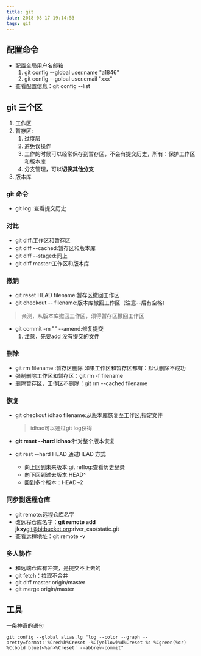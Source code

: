```yaml
---
title: git
date: 2018-08-17 19:14:53
tags: git
---
```


## 配置命令
*  配置全局用户名邮箱
    1. git config --global user.name "a1846"
    2. git config --golbal user.email  "xxx"
* 查看配置信息：git config --list


<!--more-->


## git 三个区
1. 工作区
2. 暂存区:
    1. 过度层
    2. 避免误操作
    3. 工作的时候可以经常保存到暂存区，不会有提交历史，所有：保护工作区和版本库
    4. 分支管理，可以**切换其他分支**
3. 版本库
###  git 命令
* git log :查看提交历史
###  对比
* git diff:工作区和暂存区
* git diff --cached:暂存区和版本库
* git diff --staged:同上
* git diff master:工作区和版本库
###  撤销
* git  reset HEAD filename:暂存区撤回工作区
* git checkout -- filename:版本库撤回工作区（注意--后有空格）
>亲测，从版本库撤回工作区，须得暂存区撤回工作区

* git commit -m "" --amend:修复提交
    1. 注意，先要add 没有提交的文件
###  删除
* git rm filename :暂存区删除
如果工作区和暂存区都有：默认删除不成功    
* 强制删除工作区和暂存区：git rm -f filename
* 删除暂存区，工作区不删除：git rm --cached filename
###  恢复
* git checkout  idhao filename:从版本库恢复至工作区,指定文件
    >  idhao可以通过git log获得
        
* **git reset --hard idhao**:针对整个版本恢复
* git rest --hard HEAD 通过HEAD 方式
    * 向上回到未来版本:git reflog:查看历史纪录
    * 向下回到过去版本:HEAD^
    * 回到多个版本：HEAD~2
###  同步到远程仓库
*  git remote:远程仓库名字
*  改远程仓库名字：**git remote add jkxy**git@bitbucket.org:river_cao/static.git
* 查看远程地址：git remote -v
###  多人协作
* 和远端仓库有冲突，是提交不上去的
* git fetch：拉取不合并 
* git diff master origin/master
* git merge origin/master


## 工具
一条神奇的语句
```
git config --global alias.lg "log --color --graph --pretty=format:'%Cred%h%Creset -%C(yellow)%d%Creset %s %Cgreen(%cr) %C(bold blue)<%an>%Creset' --abbrev-commit"

```